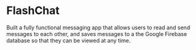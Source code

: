 # FlashChat

Built a fully functional messaging app that allows users to read and send messages to each other, and saves messages to a the Google Firebase database so that they can be viewed at any time.
